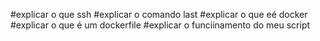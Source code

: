 #explicar o que ssh
#explicar o comando last
#explicar o que eé docker 
#explicar o que é um dockerfile
#explicar o funciinamento do meu script
